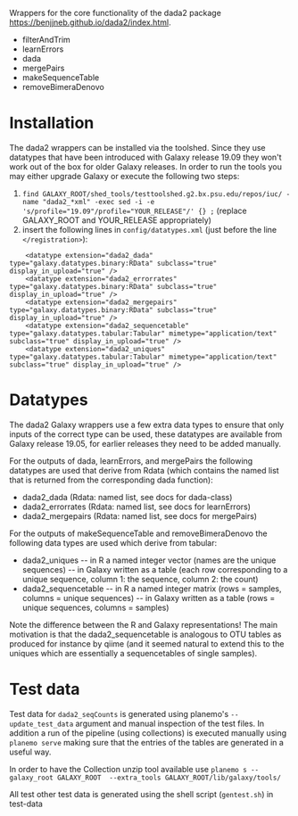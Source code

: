 Wrappers for the core functionality of the dada2 package https://benjjneb.github.io/dada2/index.html. 

- filterAndTrim
- learnErrors
- dada
- mergePairs
- makeSequenceTable
- removeBimeraDenovo

Installation
============

The dada2 wrappers can be installed via the toolshed. Since they use datatypes that have been introduced with Galaxy release 19.09 they won't work out of the box for older Galaxy releases. 
In order to run the tools you may either upgrade Galaxy or execute the following two steps: 

1. `find GALAXY_ROOT/shed_tools/testtoolshed.g2.bx.psu.edu/repos/iuc/ -name "dada2_*xml" -exec sed -i -e 's/profile="19.09"/profile="YOUR_RELEASE"/' {} ;` (replace GALAXY_ROOT and YOUR_RELEASE appropriately)
2. insert the following lines in `config/datatypes.xml` (just before the line `</registration>`):
```
    <datatype extension="dada2_dada" type="galaxy.datatypes.binary:RData" subclass="true" display_in_upload="true" />
    <datatype extension="dada2_errorrates" type="galaxy.datatypes.binary:RData" subclass="true" display_in_upload="true" />
    <datatype extension="dada2_mergepairs" type="galaxy.datatypes.binary:RData" subclass="true" display_in_upload="true" />
    <datatype extension="dada2_sequencetable" type="galaxy.datatypes.tabular:Tabular" mimetype="application/text" subclass="true" display_in_upload="true" />
    <datatype extension="dada2_uniques" type="galaxy.datatypes.tabular:Tabular" mimetype="application/text" subclass="true" display_in_upload="true" />
```

Datatypes
=========

The dada2 Galaxy wrappers use a few extra data types to ensure that only inputs of the correct type can be used, these datatypes are available from Galaxy release 19.05, for earlier releases they need to be added manually. 

For the outputs of dada, learnErrors, and mergePairs the following datatypes are used that derive from  Rdata (which contains the named list that is returned from the corresponding dada function):

- dada2_dada (Rdata: named list, see docs for dada-class)
- dada2_errorrates (Rdata: named list, see docs for learnErrors)
- dada2_mergepairs (Rdata: named list, see docs for mergePairs)

For the outputs of makeSequenceTable and removeBimeraDenovo the following data types are used which derive from tabular:

- dada2_uniques
-- in R a named integer vector (names are the unique sequences)
-- in Galaxy written as a table (each row corresponding to a unique sequence, column 1: the sequence, column 2: the count)
- dada2_sequencetable
-- in R a named integer matrix (rows = samples, columns = unique sequences)
-- in Galaxy written as a table (rows = unique sequences, columns = samples)

Note the difference between the R and Galaxy representations! The main motivation is that the dada2_sequencetable is analogous to OTU tables as produced for instance by qiime (and it seemed natural to extend this to the uniques which are essentially a sequencetables of single samples).

Test data
=========

Test data for `dada2_seqCounts` is generated using planemo's `--update_test_data` argument and manual
inspection of the test files. In addition a run of the pipeline (using collections) is executed
manually using `planemo serve` making sure that the entries of the tables are generated in a useful way.

In order to have the Collection unzip tool available use `planemo s --galaxy_root GALAXY_ROOT  --extra_tools GALAXY_ROOT/lib/galaxy/tools/`

All test other test data is generated using the shell script (`gentest.sh`) in test-data 
